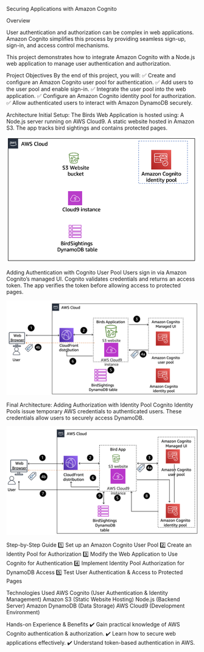 Securing Applications with Amazon Cognito



Overview


User authentication and authorization can be complex in web applications. Amazon Cognito simplifies this process by providing seamless sign-up, sign-in, and access control mechanisms.

This project demonstrates how to integrate Amazon Cognito with a Node.js web application to manage user authentication and authorization.




Project Objectives
By the end of this project, you will:
✅ Create and configure an Amazon Cognito user pool for authentication.
✅ Add users to the user pool and enable sign-in.
✅ Integrate the user pool into the web application.
✅ Configure an Amazon Cognito identity pool for authorization.
✅ Allow authenticated users to interact with Amazon DynamoDB securely.



Architecture
Initial Setup:
The Birds Web Application is hosted using:
A Node.js server running on AWS Cloud9.
A static website hosted in Amazon S3.
The app tracks bird sightings and contains protected pages.




![Initial Architecture](https://github.com/LizaImmax/AWS-Cloud-Projects/blob/main/Securing-Applications-by-Using-Amazon-Cognito/images/Cognito-Start%20Architecture.png)

Adding Authentication with Cognito User Pool
Users sign in via Amazon Cognito’s managed UI.
Cognito validates credentials and returns an access token.
The app verifies the token before allowing access to protected pages.



![Intermediate Architecture](https://github.com/LizaImmax/AWS-Cloud-Projects/blob/main/Securing-Applications-by-Using-Amazon-Cognito/images/Cognito-Intermediate%20Architecture.png)



Final Architecture: Adding Authorization with Identity Pool
Cognito Identity Pools issue temporary AWS credentials to authenticated users.
These credentials allow users to securely access DynamoDB.




![Final Architecture](https://github.com/LizaImmax/AWS-Cloud-Projects/blob/main/Securing-Applications-by-Using-Amazon-Cognito/images/Cognito-Final%20Architecture.png)





Step-by-Step Guide
1️⃣ Set up an Amazon Cognito User Pool
2️⃣ Create an Identity Pool for Authorization
3️⃣ Modify the Web Application to Use Cognito for Authentication
4️⃣ Implement Identity Pool Authorization for DynamoDB Access
5️⃣ Test User Authentication & Access to Protected Pages





Technologies Used
AWS Cognito (User Authentication & Identity Management)
Amazon S3 (Static Website Hosting)
Node.js (Backend Server)
Amazon DynamoDB (Data Storage)
AWS Cloud9 (Development Environment)





Hands-on Experience & Benefits
✔️ Gain practical knowledge of AWS Cognito authentication & authorization.
✔️ Learn how to secure web applications effectively.
✔️ Understand token-based authentication in AWS.

